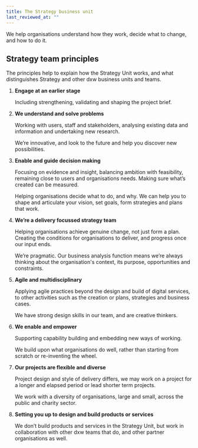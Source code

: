 ```yaml
---
title: The Strategy business unit
last_reviewed_at: ""
---
```

We help organisations understand how they work, decide what to change, and how to do it.

## Strategy team principles

The principles help to explain how the Strategy Unit works, and what distinguishes Strategy and other dxw business units and teams.

1. **Engage at an earlier stage**

   Including strengthening, validating and shaping the project brief.

2. **We understand and solve problems**

   Working with users, staff and stakeholders, analysing existing data and information and undertaking new research.

   We’re innovative, and look to the future and help you discover new possibilities.

3. **Enable and guide decision making**

   Focusing on evidence and insight, balancing ambition with feasibility, remaining close to users and organisations needs. Making sure what’s created can be measured.

   Helping organisations decide what to do, and why. We can help you to shape and articulate your vision, set goals, form strategies and plans that work.

4. **We’re a delivery focussed strategy team**

   Helping organisations achieve genuine change, not just form a plan. Creating the conditions for organisations to deliver, and progress once our input ends.

   We’re pragmatic. Our business analysis function means we’re always thinking about the organisation's context, its purpose, opportunities and constraints.

5. **Agile and multidisciplinary**

   Applying agile practices beyond the design and build of digital services, to other activities such as the creation or plans, strategies and business cases.

   We have strong design skills in our team, and are creative thinkers.

6. **We enable and empower**

   Supporting capability building and embedding new ways of working.

   We build upon what organisations do well, rather than starting from scratch or re-inventing the wheel.
7. **Our projects are flexible and diverse**

   Project design and style of delivery differs, we may work on a project for a longer and elapsed period or lead shorter term projects.

   We work with a diversity of organisations, large and small, across the public and charity sector.

8. **Setting you up to design and build products or services**

   We don’t build products and services in the Strategy Unit, but work in collaboration with other dxw teams that do, and other partner organisations as well.
